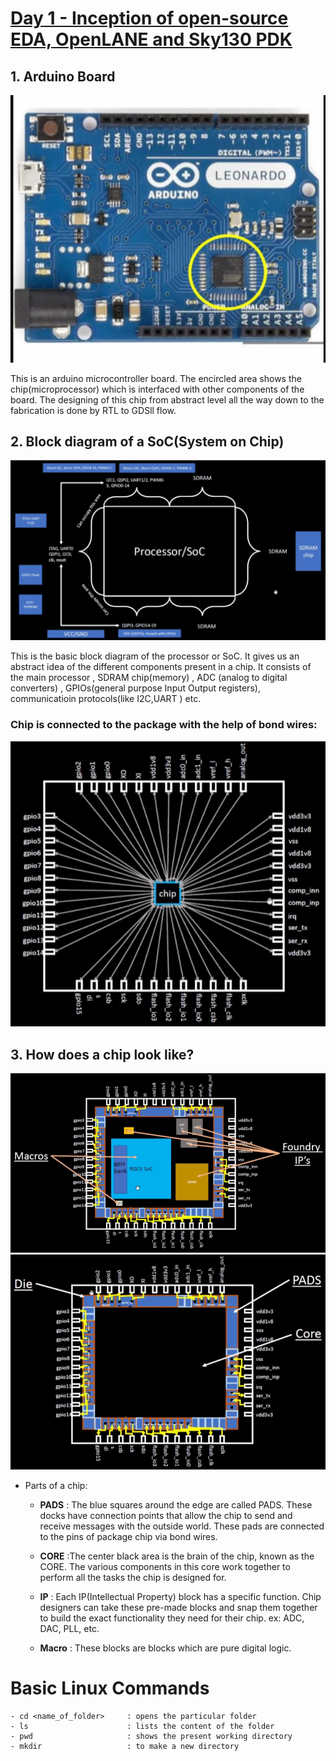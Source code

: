 # <u> Day 1 - Inception of open-source EDA, OpenLANE and Sky130 PDK </u>

## 1. Arduino Board
       
 ![alt text](Arduino-2.png)

  This is an arduino microcontroller board. The encircled area shows the chip(microprocessor) which is interfaced with other components of the board. The designing of this chip from abstract level all the way down to the fabrication is done by RTL to GDSll flow. 

## 2. Block diagram of a SoC(System on Chip)

 ![alt text](<Block diagram of processor.png>)    
     
This is the basic block diagram of the processor or SoC. It gives us an abstract idea of the different components present in a chip.
It consists of the main processor , SDRAM chip(memory) , ADC (analog to digital converters) , GPIOs(general purpose Input Output registers), communicatioin protocols(like I2C,UART ) etc.

###  Chip is connected to the package with the help of bond wires:
![alt text](<Chip & Package connection.png>)

## 3. How does a chip look like?
 ![alt text](<Macros and Foundry IP's.png>)
 ![alt text](<How chip looks like.png>)

 - Parts of a chip:
     - **PADS** : The blue squares around the edge are called PADS. These docks have connection points that allow the chip to send and receive messages with the outside world. These pads are connected to the pins of package  chip via bond wires.

     - **CORE** :The center black area is the brain of the chip, known as the CORE. The various components in this core work together to perform all the tasks the chip is designed for. 

     - **IP** : Each IP(Intellectual Property) block has a specific function. Chip designers can take these pre-made blocks and snap them together to build the exact functionality they need for their chip. ex: ADC, DAC, PLL, etc.

     - **Macro** : These blocks are blocks which are pure digital logic.



























# Basic Linux Commands
    - cd <name_of_folder>     : opens the particular folder
    - ls                      : lists the content of the folder
    - pwd                     : shows the present working directory
    - mkdir                   : to make a new directory






   















